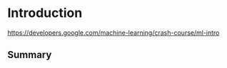 # Introduction

https://developers.google.com/machine-learning/crash-course/ml-intro

## Summary


### 
